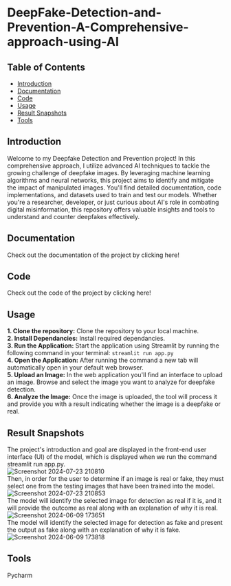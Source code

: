 # DeepFake-Detection-and-Prevention-A-Comprehensive-approach-using-AI
## Table of Contents
* [Introduction](https://github.com/Ramya-Mahi/DeepFake-Detection-and-Prevention-A-Comprehensive-approach-using-AI?tab=readme-ov-file#introduction)
* [Documentation](https://github.com/Ramya-Mahi/DeepFake-Detection-and-Prevention-A-Comprehensive-approach-using-AI/blob/main/README.md#documentation)
* [Code](https://github.com/Ramya-Mahi/DeepFake-Detection-and-Prevention-A-Comprehensive-approach-using-AI/blob/main/README.md#code)
* [Usage](https://github.com/Ramya-Mahi/DeepFake-Detection-and-Prevention-A-Comprehensive-approach-using-AI/blob/main/README.md#usage)
* [Result Snapshots](https://github.com/Ramya-Mahi/DeepFake-Detection-and-Prevention-A-Comprehensive-approach-using-AI/blob/main/README.md#result-snapshots)
* [Tools](https://github.com/Ramya-Mahi/DeepFake-Detection-and-Prevention-A-Comprehensive-approach-using-AI/blob/main/README.md#tools)


## Introduction
Welcome to my Deepfake Detection and Prevention project! In this comprehensive approach, I utilize advanced AI techniques to tackle the growing challenge of deepfake images. By leveraging machine learning algorithms and neural networks, this project aims to identify and mitigate the impact of manipulated images. You'll find detailed documentation, code implementations, and datasets used to train and test our models. Whether you're a researcher, developer, or just curious about AI's role in combating digital misinformation, this repository offers valuable insights and tools to understand and counter deepfakes effectively.

## Documentation
Check out the documentation of the project by clicking here!

## Code
Check out the code of the project by clicking here!

## Usage
**1. Clone the repository:** Clone the repository to your local machine.<br>
**2. Install Dependancies:** Install required dependancies.<br>
**3. Run the Application:** Start the application using Streamlit by running the following command in your terminal:
`
  streamlit run app.py
`
<br>
**4. Open the Application:** After running the command a new tab will automatically open in your default web browser.<br>
**5. Upload an Image:** In the web application you'll find an interface to upload an image. Browse and select the image you want to analyze for deepfake detection.<br>
**6. Analyze the Image:** Once the image is uploaded, the tool will process it and provide you with a result indicating whether the image is a deepfake or real.<br>

## Result Snapshots
The project's introduction and goal are displayed in the front-end user interface (UI) of the model, which is displayed when we run the command streamlit run app.py.<br>
![Screenshot 2024-07-23 210810](https://github.com/user-attachments/assets/a6accefd-e20d-45db-b639-2c6e755ebc23)<br>
Then, in order for the user to determine if an image is real or fake, they must select one from the testing images that have been trained into the model.<br>
![Screenshot 2024-07-23 210853](https://github.com/user-attachments/assets/80529dfd-b428-434e-bd71-246aac435a7f)<br>
The model will identify the selected image for detection as real if it is, and it will provide the outcome as real along with an explanation of why it is real.<br>
![Screenshot 2024-06-09 173651](https://github.com/user-attachments/assets/c5e084a8-c33f-4d6d-84ee-27016760d58e)<br>
The model will identify the selected image for detection as fake and present the output as fake along with an explanation of why it is fake.<br>
![Screenshot 2024-06-09 173818](https://github.com/user-attachments/assets/2336d6df-7ebc-4cda-939b-f9da21e5a22b)

## Tools
Pycharm

